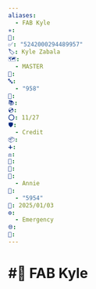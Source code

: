```yaml
---
aliases:
  - FAB Kyle
✳️: 
📍: 
✅: "5242000294489957"
🏷️: Kyle Zabala
🗺️:
  - MASTER
🏁: 
🔤:
  - "958"
🔀: 
📚: 
💿: 
⭕: 11/27
🛡️:
  - Credit
📦: 
➕: 
⚖️: 
📝: 
🔐: 
👤:
  - Annie
🔢:
  - "5954"
📅: 2025/01/03
⚙️:
  - Emergency
🌐: 
💱:
---
```

# #💱 FAB Kyle